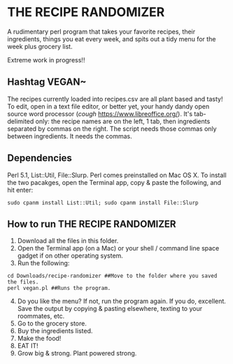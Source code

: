 # THE RECIPE RANDOMIZER

A rudimentary perl program that takes your favorite recipes, their ingredients, things you eat every week, and spits out a tidy menu for the week plus grocery list.

Extreme work in progress!!

## Hashtag VEGAN~
The recipes currently loaded into recipes.csv are all plant based and tasty! To edit, open in a text file editor, or better yet, your handy dandy open source word processor (*cough* https://www.libreoffice.org/). It's tab-delimited only: the recipe names are on the left, 1 tab, then ingredients separated by commas on the right. The script needs those commas only between ingredients. It needs the commas.

## Dependencies
Perl 5.1, List::Util, File::Slurp.
Perl comes preinstalled on Mac OS X. To install the two pacakges, open the Terminal app, copy & paste the following, and hit enter:

```
sudo cpanm install List::Util; sudo cpanm install File::Slurp
```
## How to run THE RECIPE RANDOMIZER
1. Download all the files in this folder.
2. Open the Terminal app (on a Mac) or your shell / command line space gadget if on other operating system.
3. Run the following:

```
cd Downloads/recipe-randomizer ##Move to the folder where you saved the files.
perl vegan.pl ##Runs the program.
```
4. Do you like the menu? If not, run the program again. If you do, excellent. Save the output by copying & pasting elsewhere, texting to your roommates, etc.
5. Go to the grocery store.
6. Buy the ingredients listed.
7. Make the food!
8. EAT IT!
9. Grow big & strong. Plant powered strong.

